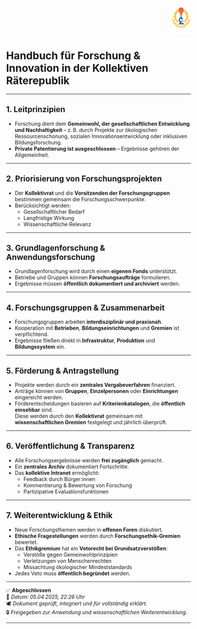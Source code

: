 <p align="right">
  <img src="https://raw.githubusercontent.com/hades-dux/Kollektive-Raeterepublik/main/Meta_und_Systemstruktur/logo_offiziell.png" alt="Logo der Kollektiven Räterepublik" height="80">
</p>

# Handbuch für Forschung & Innovation in der Kollektiven Räterepublik
<!--
Autor: Fabio Weidner
Version: 1.0
Sektion: Bildung & Forschung
Veröffentlichung: April 2025
-->
---

## 1. Leitprinzipien

- Forschung dient dem **Gemeinwohl, der gesellschaftlichen Entwicklung und Nachhaltigkeit** – z. B. durch Projekte zur ökologischen Ressourcenschonung, sozialen Innovationsentwicklung oder inklusiven Bildungsforschung.
- **Private Patentierung ist ausgeschlossen** – Ergebnisse gehören der Allgemeinheit.

---

## 2. Priorisierung von Forschungsprojekten

- Der **Kollektivrat** und die **Vorsitzenden der Forschungsgruppen** bestimmen gemeinsam die Forschungsschwerpunkte.
- Berücksichtigt werden:
  - Gesellschaftlicher Bedarf
  - Langfristige Wirkung
  - Wissenschaftliche Relevanz

---

## 3. Grundlagenforschung & Anwendungsforschung

- Grundlagenforschung wird durch einen **eigenen Fonds** unterstützt.
- Betriebe und Gruppen können **Forschungsaufträge** formulieren.
- Ergebnisse müssen **öffentlich dokumentiert und archiviert** werden.

---

## 4. Forschungsgruppen & Zusammenarbeit

- Forschungsgruppen arbeiten **interdisziplinär und praxisnah**.
- Kooperation mit **Betrieben**, **Bildungseinrichtungen** und **Gremien** ist verpflichtend.
- Ergebnisse fließen direkt in **Infrastruktur**, **Produktion** und **Bildungssystem** ein.

---

## 5. Förderung & Antragstellung

- Projekte werden durch ein **zentrales Vergabeverfahren** finanziert.
- Anträge können von **Gruppen**, **Einzelpersonen** oder **Einrichtungen** eingereicht werden.
- Förderentscheidungen basieren auf **Kriterienkatalogen**, die **öffentlich einsehbar** sind.  
  Diese werden durch den **Kollektivrat** gemeinsam mit **wissenschaftlichen Gremien** festgelegt und jährlich überprüft.

---

## 6. Veröffentlichung & Transparenz

- Alle Forschungsergebnisse werden **frei zugänglich** gemacht.
- Ein **zentrales Archiv** dokumentiert Fortschritte.
- Das **kollektive Intranet** ermöglicht:
  - Feedback durch Bürger:innen
  - Kommentierung & Bewertung von Forschung
  - Partizipative Evaluationsfunktionen

---

## 7. Weiterentwicklung & Ethik

- Neue Forschungsthemen werden in **offenen Foren** diskutiert.
- **Ethische Fragestellungen** werden durch **Forschungsethik-Gremien** bewertet.
- Das **Ethikgremium** hat ein **Vetorecht bei Grundsatzverstößen**:
  - Verstöße gegen Gemeinwohlprinzipien
  - Verletzungen von Menschenrechten
  - Missachtung ökologischer Mindeststandards
- Jedes Veto muss **öffentlich begründet** werden.

---

✅ **Abgeschlossen**  
📅 *Datum: 05.04.2025, 22:26 Uhr*  
🕊️ *Dokument geprüft, integriert und für vollständig erklärt.*  
🔒 *Freigegeben zur Anwendung und wissenschaftlichen Weiterentwicklung.*

---



